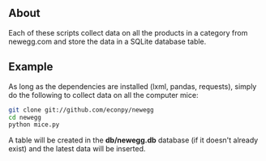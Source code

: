 About
-----
Each of these scripts collect data on all the products in a category from newegg.com and store the data in a SQLite database table.

Example
-------
As long as the dependencies are installed (lxml, pandas, requests), simply do the following to collect data on all the computer mice:

```bash
git clone git://github.com/econpy/newegg
cd newegg
python mice.py
```

A table will be created in the **db/newegg.db** database (if it doesn't already exist) and the latest data will be inserted.
